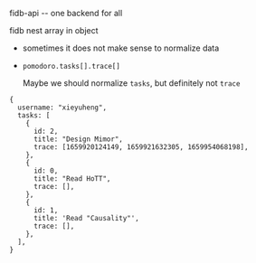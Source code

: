 fidb-api -- one backend for all

fidb nest array in object

- sometimes it does not make sense to normalize data

- `pomodoro.tasks[].trace[]`

  Maybe we should normalize `tasks`, but definitely not `trace`

```
{
  username: "xieyuheng",
  tasks: [
    {
      id: 2,
      title: "Design Mimor",
      trace: [1659920124149, 1659921632305, 1659954068198],
    },
    {
      id: 0,
      title: "Read HoTT",
      trace: [],
    },
    {
      id: 1,
      title: 'Read "Causality"',
      trace: [],
    },
  ],
}
```

